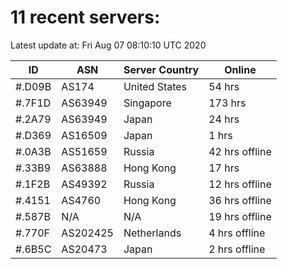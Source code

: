 # 11 recent servers:

Latest update at: Fri Aug 07 08:10:10 UTC 2020

| ID | ASN | Server Country | Online |
| -- | --- | -------------- | ------ |
| #.D09B | AS174 | United States | 54 hrs |
| #.7F1D | AS63949 | Singapore | 173 hrs |
| #.2A79 | AS63949 | Japan | 24 hrs |
| #.D369 | AS16509 | Japan | 1 hrs |
| #.0A3B | AS51659 | Russia | 42 hrs offline |
| #.33B9 | AS63888 | Hong Kong | 17 hrs |
| #.1F2B | AS49392 | Russia | 12 hrs offline |
| #.4151 | AS4760 | Hong Kong | 36 hrs offline |
| #.587B | N/A | N/A | 19 hrs offline |
| #.770F | AS202425 | Netherlands | 4 hrs offline |
| #.6B5C | AS20473 | Japan | 2 hrs offline |

